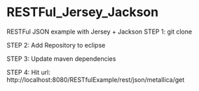 # RESTFul_Jersey_Jackson
RESTFul JSON example with Jersey + Jackson
STEP 1:
git clone 

STEP 2:
Add Repository to eclipse 

STEP 3:
Update maven dependencies 

STEP 4:
Hit url:
http://localhost:8080/RESTfulExample/rest/json/metallica/get
